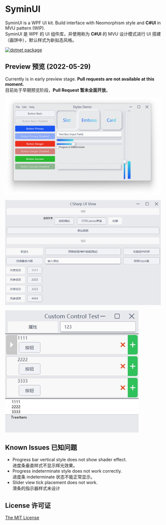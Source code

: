 # SyminUI

SyminUI is a WPF UI kit. Build interface with Neomorphism style and **C#UI** in MVU pattern (WIP).\
SyminUI 是 WPF 的 UI 组件库，并使用称为 **C#UI** 的 MVU 设计模式进行 UI 搭建（画饼中），默认样式为新拟态风格。

[![dotnet package](https://github.com/syminomega/SyminUI/actions/workflows/dotnet-desktop.yml/badge.svg)](https://github.com/syminomega/SyminUI/actions/workflows/dotnet-desktop.yml)

## Preview 预览 (2022-05-29)
Currently is in early preview stage. **Pull requests are not available at this moment.**\
目前处于早期预览阶段，**Pull Request 暂未全面开放**。

![Styles Demo](./Images/StylesDemo.jpg)

![CSharp UI View](./Images/CSharpUIView.jpg)

![CustomControl Test](./Images/CustomControlTest.jpg)

## Known Issues 已知问题
+ Progress bar vertical style does not show shader effect.\
进度条垂直样式不显示辉光效果。
+ Progress indeterminate style does not work correctly.\
进度条 indeterminate 状态不能正常显示。
+ Slider view tick placement does not work.\
滑条的指示器样式未设计

## License 许可证
[The MIT License](./LICENSE)